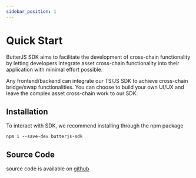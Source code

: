 ```yaml
---
sidebar_position: 1
---
```

# Quick Start
ButterJS SDK aims to facilitate the development of cross-chain functionality by letting developers integrate asset cross-chain functionality into their application with minimal effort possible.

Any frontend/backend can integrate our TS/JS SDK to achieve cross-chain bridge/swap functionalities. You can choose to build your own UI/UX and leave the complex asset cross-chain work to our SDK.

## Installation
To interact with SDK, we recommend installing through the npm package
```shell
npm i --save-dev butterjs-sdk
```

## Source Code
source code is available on [github](https://github.com/butternetwork/butterjs-sdk)